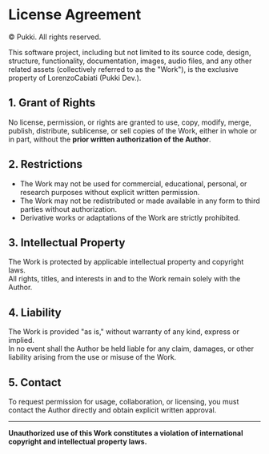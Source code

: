 # License Agreement

© Pukki. All rights reserved.

This software project, including but not limited to its source code, design, structure, functionality, documentation, images, audio files, and any other related assets (collectively referred to as the "Work"), is the exclusive property of LorenzoCabiati (Pukki Dev.).

## 1. Grant of Rights
No license, permission, or rights are granted to use, copy, modify, merge, publish, distribute, sublicense, or sell copies of the Work, either in whole or in part, without the **prior written authorization of the Author**.

## 2. Restrictions
- The Work may not be used for commercial, educational, personal, or research purposes without explicit written permission.  
- The Work may not be redistributed or made available in any form to third parties without authorization.  
- Derivative works or adaptations of the Work are strictly prohibited.  

## 3. Intellectual Property
The Work is protected by applicable intellectual property and copyright laws.  
All rights, titles, and interests in and to the Work remain solely with the Author.

## 4. Liability
The Work is provided "as is," without warranty of any kind, express or implied.  
In no event shall the Author be held liable for any claim, damages, or other liability arising from the use or misuse of the Work.

## 5. Contact
To request permission for usage, collaboration, or licensing, you must contact the Author directly and obtain explicit written approval.

---

**Unauthorized use of this Work constitutes a violation of international copyright and intellectual property laws.**
